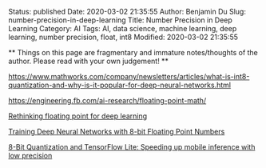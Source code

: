 Status: published
Date: 2020-03-02 21:35:55
Author: Benjamin Du
Slug: number-precision-in-deep-learning
Title: Number Precision in Deep Learning
Category: AI
Tags: AI, data science, machine learning, deep learning, number precision, float, int8
Modified: 2020-03-02 21:35:55

**
Things on this page are fragmentary and immature notes/thoughts of the author.
Please read with your own judgement!
**

https://www.mathworks.com/company/newsletters/articles/what-is-int8-quantization-and-why-is-it-popular-for-deep-neural-networks.html

https://engineering.fb.com/ai-research/floating-point-math/

[Rethinking floating point for deep learning](https://research.fb.com/publications/rethinking-floating-point-for-deep-learning/)

[Training Deep Neural Networks with 8-bit Floating Point Numbers](https://papers.nips.cc/paper/7994-training-deep-neural-networks-with-8-bit-floating-point-numbers.pdf)

[8-Bit Quantization and TensorFlow Lite: Speeding up mobile inference with low precision](https://heartbeat.fritz.ai/8-bit-quantization-and-tensorflow-lite-speeding-up-mobile-inference-with-low-precision-a882dfcafbbd)